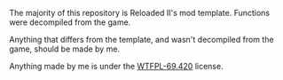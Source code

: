 The majority of this repository is Reloaded II's mod template.
Functions were decompiled from the game.

Anything that differs from the template, and wasn't decompiled from the game, should be made by me.

Anything made by me is under the [WTFPL-69.420](https://raw.githubusercontent.com/sean-clayton/WTFPL-69.420/master/WTFPL-69.420.txt) license.
